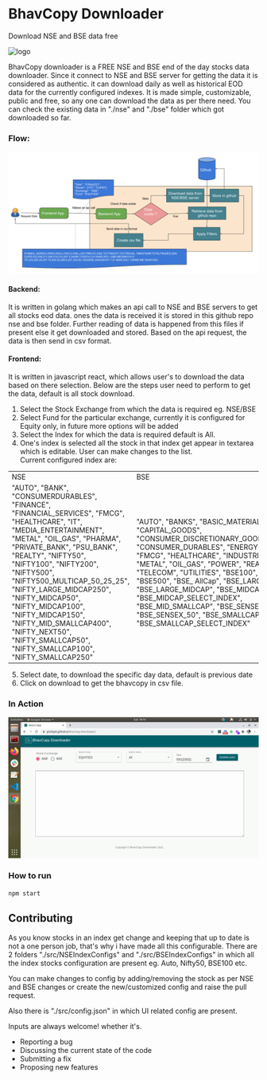 # BhavCopy Downloader
Download NSE and BSE data free


![logo](./public/favicon.ico)

BhavCopy downloader is a FREE NSE and BSE end of the day stocks data downloader. Since it connect to NSE and BSE server for getting the data it is considered as authentic. it can download daily as well as historical EOD data for the currently configured indexes. It is made simple, customizable, public and free, so any one can download the data as per there need. You can check the existing data in "./nse" and "./bse" folder which got downloaded so far.

### Flow:

![Alt working](./BhavCopy-Downloader.png)
#### Backend: 
It is written in golang which makes an api call to NSE and BSE servers to get all stocks eod data. ones the data is received it is stored in this github repo nse and bse folder. Further reading of data is happened from this files if present else it get downloaded and stored. Based on the api request, the data is then send in csv format.

#### Frontend:
It is written in javascript react, which allows user's to download the data based on there selection. Below are the steps user need to perform to get the data, default is all stock download. 
  
    
1) Select the Stock Exchange from which the data is required eg. NSE/BSE
2) Select Fund for the particular exchange, currently it is configured for Equity only, in future more options will be added
3) Select the Index for which the data is required default is All.
4) One's index is selected all the stock in that index get appear in textarea which is editable. User can make changes to the list.  
Current configured index are:  
<table>
  <tr>
    <td colspan="5">NSE</td>
    <td colspan="5">BSE</td>
  </tr>
  <tr>
    <td colspan="5">"AUTO",
        "BANK",
        "CONSUMERDURABLES",
        "FINANCE",
        "FINANCIAL_SERVICES",
        "FMCG",
        "HEALTHCARE",
        "IT",
        "MEDIA_ENTERTAINMENT",
        "METAL",
        "OIL_GAS",
        "PHARMA",
        "PRIVATE_BANK",
        "PSU_BANK",
        "REALTY",
        "NIFTY50",
        "NIFTY100",
        "NIFTY200",
        "NIFTY500",
        "NIFTY500_MULTICAP_50_25_25",
        "NIFTY_LARGE_MIDCAP250",
        "NIFTY_MIDCAP50",
        "NIFTY_MIDCAP100",
        "NIFTY_MIDCAP150",
        "NIFTY_MID_SMALLCAP400",
        "NIFTY_NEXT50",
        "NIFTY_SMALLCAP50",
        "NIFTY_SMALLCAP100",
        "NIFTY_SMALLCAP250"</td>
         <td colspan="5">"AUTO",
        "BANKS",
        "BASIC_MATERIALS",
        "CAPITAL_GOODS",
        "CONSUMER_DISCRETIONARY_GOODS_SERVICES",
        "CONSUMER_DURABLES",
        "ENERGY",
        "FINANCE",
        "FMCG",
        "HEALTHCARE",
        "INDUSTRIALS",
        "IT",
        "METAL",
        "OIL_GAS",
        "POWER",
        "REALTY",
        "TECK",
        "TELECOM",
        "UTILITIES",
        "BSE100",
        "BSE200",
        "BSE500",
        "BSE_ AllCap",
        "BSE_LARGECAP",
        "BSE_LARGE_MIDCAP",
        "BSE_MIDCAP",
        "BSE_MIDCAP_SELECT_INDEX",
        "BSE_MID_SMALLCAP",
        "BSE_SENSEX",
        "BSE_SENSEX_50",
        "BSE_SMALLCAP",
        "BSE_SMALLCAP_SELECT_INDEX"</td>
  </tr>
</table>

5) Select date, to download the specific day data, default is previous date 
6) Click on download to get the bhavcopy in csv file.

### In Action 

![Alt working](./bhavcopy-downloader.gif)
### How to run

```sh
npm start
```

## Contributing

As you know stocks in an index get change and keeping that up to date is not a one person job, that's why i have made all this configurable.
There are 2 folders "./src/NSEIndexConfigs"  and "./src/BSEIndexConfigs" in which all the index stocks configuration are present eg. Auto, Nifty50, BSE100 etc.

You can make changes to config by adding/removing the stock as per NSE and BSE changes or create the new/customized config and raise the pull request.

Also there is "./src/config.json" in which UI related config are present.

Inputs are always welcome! whether it's.
- Reporting a bug
- Discussing the current state of the code
- Submitting a fix
- Proposing new features